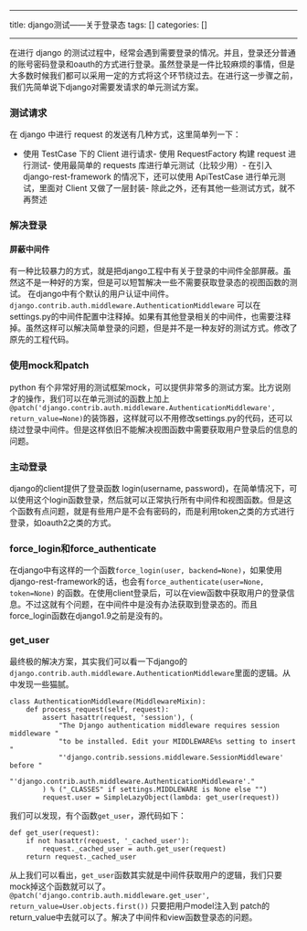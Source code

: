 
--- 
title:  django测试——关于登录态 
tags: []
categories: [] 

---
在进行 django 的测试过程中，经常会遇到需要登录的情况。并且，登录还分普通的账号密码登录和oauth的方式进行登录。虽然登录是一件比较麻烦的事情，但是大多数时候我们都可以采用一定的方式将这个环节绕过去。在进行这一步骤之前，我们先简单说下django对需要发请求的单元测试方案。

### 测试请求

在 django 中进行 request 的发送有几种方式，这里简单列一下：
- 使用 TestCase 下的 Client 进行请求- 使用 RequestFactory 构建 request 进行测试- 使用最简单的 requests 库进行单元测试（比较少用）- 在引入 django-rest-framework 的情况下，还可以使用 ApiTestCase 进行单元测试，里面对 Client 又做了一层封装- 除此之外，还有其他一些测试方式，就不再赘述
### 解决登录

#### 屏蔽中间件

有一种比较暴力的方式，就是把django工程中有关于登录的中间件全部屏蔽。虽然这不是一种好的方案，但是可以短暂解决一些不需要获取登录态的视图函数的测试。 在django中有个默认的用户认证中间件。`django.contrib.auth.middleware.AuthenticationMiddleware` 可以在settings.py的中间件配置中注释掉。如果有其他登录相关的中间件，也需要注释掉。虽然这样可以解决简单登录的问题，但是并不是一种友好的测试方式。修改了原先的工程代码。

### 使用mock和patch

python 有个非常好用的测试框架mock，可以提供非常多的测试方案。比方说刚才的操作，我们可以在单元测试的函数上加上`@patch('django.contrib.auth.middleware.AuthenticationMiddleware', return_value=None)`的装饰器，这样就可以不用修改settings.py的代码，还可以绕过登录中间件。但是这样依旧不能解决视图函数中需要获取用户登录后的信息的问题。

### 主动登录

django的client提供了登录函数 login(username, password)，在简单情况下，可以使用这个login函数登录，然后就可以正常执行所有中间件和视图函数。但是这个函数有点问题，就是有些用户是不会有密码的，而是利用token之类的方式进行登录，如oauth2之类的方式。

### force_login和force_authenticate

在django中有这样的一个函数`force_login(user, backend=None)`，如果使用django-rest-framework的话，也会有`force_authenticate(user=None, token=None)` 的函数。在使用client登录后，可以在view函数中获取用户的登录信息。不过这就有个问题，在中间件中是没有办法获取到登录态的。而且force_login函数在django1.9之前是没有的。

### get_user

最终极的解决方案，其实我们可以看一下django的`django.contrib.auth.middleware.AuthenticationMiddleware`里面的逻辑。从中发现一些猫腻。

```
class AuthenticationMiddleware(MiddlewareMixin):
    def process_request(self, request):
        assert hasattr(request, 'session'), (
            "The Django authentication middleware requires session middleware "
            "to be installed. Edit your MIDDLEWARE%s setting to insert "
            "'django.contrib.sessions.middleware.SessionMiddleware' before "
            "'django.contrib.auth.middleware.AuthenticationMiddleware'."
        ) % ("_CLASSES" if settings.MIDDLEWARE is None else "")
        request.user = SimpleLazyObject(lambda: get_user(request))

```

我们可以发现，有个函数`get_user`，源代码如下：

```
def get_user(request):
    if not hasattr(request, '_cached_user'):
        request._cached_user = auth.get_user(request)
    return request._cached_user

```

从上我们可以看出，`get_user`函数其实就是中间件获取用户的逻辑，我们只要mock掉这个函数就可以了。`@patch('django.contrib.auth.middleware.get_user', return_value=User.objects.first())` 只要把用户model注入到 patch的return_value中去就可以了。解决了中间件和view函数登录态的问题。
